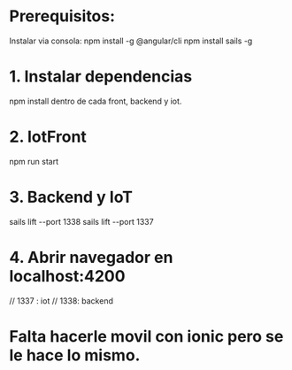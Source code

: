 # Prerequisitos:
Instalar via consola:
npm install -g @angular/cli
npm install sails -g

# 1. Instalar dependencias

npm install dentro de cada front, backend y iot.

# 2. IotFront
npm run start 

# 3. Backend y IoT 
sails lift --port 1338
sails lift --port 1337

# 4. Abrir navegador en localhost:4200
// 1337 : iot
// 1338: backend

# Falta hacerle movil con ionic pero se le hace lo mismo.
